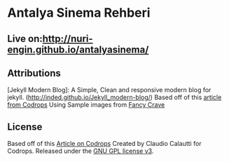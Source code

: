 # Antalya Sinema Rehberi

## Live on:http://nuri-engin.github.io/antalyasinema/

## Attributions
[Jekyll Modern Blog]: A Simple, Clean and responsive modern blog for jekyll. (http://inded.github.io/Jekyll_modern-blog/)
Based off of this [article from Codrops](http://tympanus.net/codrops/?p=24222)
Using Sample images from [Fancy Crave](http://fancycrave.com/)

## License
Based off of this [Article on Codrops](http://tympanus.net/codrops/?p=24222)
Created by Claudio Calautti for Codrops. Released under the [GNU GPL license v3](https://www.gnu.org/licenses/gpl-3.0.html).
